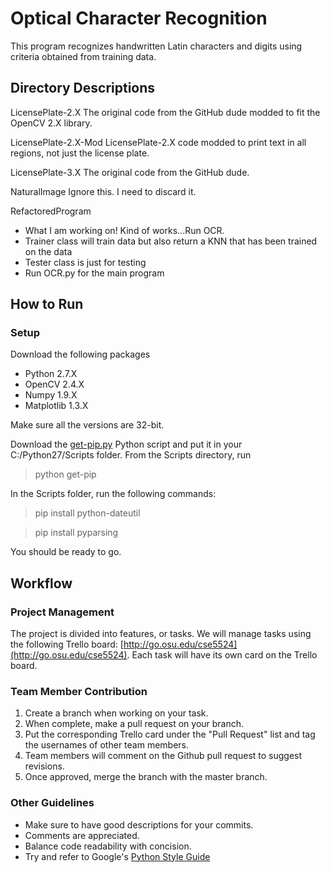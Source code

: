 # Optical Character Recognition

This program recognizes handwritten Latin characters and digits using criteria obtained from training data.

## Directory Descriptions
LicensePlate-2.X
    The original code from the GitHub dude modded to fit the OpenCV 2.X library.

LicensePlate-2.X-Mod
    LicensePlate-2.X code modded to print text in all regions, not just the license plate.

LicensePlate-3.X
    The original code from the GitHub dude.

NaturalImage
    Ignore this. I need to discard it.

RefactoredProgram
- What I am working on! Kind of works...Run OCR.
- Trainer class will train data but also return a KNN that has been trained on the data
- Tester class is just for testing
- Run OCR.py for the main program


## How to Run

### Setup
Download the following packages
- Python 2.7.X
- OpenCV 2.4.X
- Numpy 1.9.X
- Matplotlib 1.3.X

Make sure all the versions are 32-bit.

Download the [get-pip.py](https://bootstrap.pypa.io/get-pip.py) Python script and put it in your C:/Python27/Scripts folder. From the Scripts directory, run
> python get-pip

In the Scripts folder, run the following commands:
> pip install python-dateutil

> pip install pyparsing

You should be ready to go.


## Workflow

### Project Management
The project is divided into features, or tasks. We will manage tasks using the following Trello board: [http://go.osu.edu/cse5524](http://go.osu.edu/cse5524). Each task will have its own card on the Trello board. 

### Team Member Contribution
1. Create a branch when working on your task. 
2. When complete, make a pull request on your branch.
3. Put the corresponding Trello card under the "Pull Request" list and tag the usernames of other team members.
4. Team members will comment on the Github pull request to suggest revisions.
5. Once approved, merge the branch with the master branch.

### Other Guidelines
- Make sure to have good descriptions for your commits. 
- Comments are appreciated.
- Balance code readability with concision.
- Try and refer to Google's [Python Style Guide](https://google.github.io/styleguide/pyguide.html#Comments)

